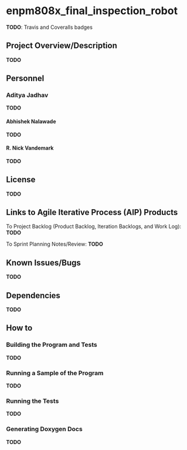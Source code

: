 # enpm808x_final_inspection_robot

**TODO**: Travis and Coveralls badges

## Project Overview/Description

**TODO**

## Personnel

### Aditya Jadhav

**TODO**

#### Abhishek Nalawade

**TODO**

#### R. Nick Vandemark

**TODO**

## License

**TODO**

## Links to Agile Iterative Process (AIP) Products

To Project Backlog (Product Backlog, Iteration Backlogs, and Work Log):
**TODO**

To Sprint Planning Notes/Review:
**TODO**

## Known Issues/Bugs

**TODO**

## Dependencies

**TODO**

## How to

### Building the Program and Tests

**TODO**

### Running a Sample of the Program

**TODO**

### Running the Tests

**TODO**

### Generating Doxygen Docs

**TODO**
